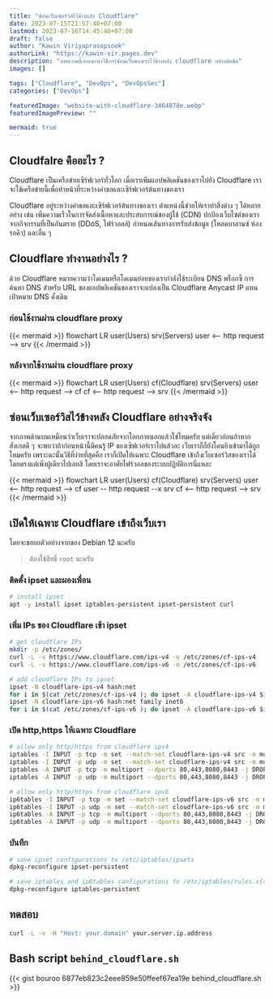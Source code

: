 ```yaml
---
title: "ซ่อนเว็บเซอร์วิสไว้ข้างหลัง Cloudflare"
date: 2023-07-15T21:57:40+07:00
lastmod: 2023-07-16T14:45:40+07:00
draft: false
author: "Kawin Viriyaprasopsook"
authorLink: "https://kawin-vir.pages.dev"
description: "บทความนี้จะแนะนำวิธีการซ่อนเว็บของเราไว้ข้างหลัง cloudflare อย่างมิดชิด"
images: []

tags: ["Cloudflare", "DevOps", "DevOpsSec"]
categories: ["DevOps"]

featuredImage: "website-with-cloudflare-3464878e.webp"
featuredImagePreview: ""

mermaid: true
---
```


<!--more-->

## Cloudfalre คืออะไร ?

Cloudflare เป็นเครือข่ายเซิร์ฟเวอร์ทั่วโลก เมื่อเราเพิ่มแอปพลิเคชันของเราไปยัง Cloudflare เราจะใช้เครือข่ายนี้เพื่อทำหน้าที่ระหว่างคำขอและเซิร์ฟเวอร์ต้นทางของเรา

Cloudflare อยู่ระหว่างคำขอและเซิร์ฟเวอร์ต้นทางของเรา
ตำแหน่งนี้ช่วยให้เราทำสิ่งต่าง ๆ ได้หลายอย่าง เช่น เพิ่มความเร็วในการจัดส่งเนื้อหาและประสบการณ์ของผู้ใช้ (CDN) ปกป้องเว็บไซต์ของเราจากกิจกรรมที่เป็นอันตราย (DDoS, ไฟร์วอลล์) กำหนดเส้นทางการรับส่งข้อมูล (โหลดบาลานซ์ ห้องรอคิว) และอื่น ๆ

## Cloudflare ทำงานอย่างไร ?

ด้วย Cloudflare หมายความว่าโดเมนหรือโดเมนย่อยของเรากำลังใช้ระเบียน DNS พร็อกซี การค้นหา DNS สำหรับ URL ของแอปพลิเคชันของเราจะแปลงเป็น Cloudflare Anycast IP แทนเป้าหมาย DNS ดั้งเดิม

### ก่อนใช้งานผ่าน cloudflare proxy

{{< mermaid >}}
flowchart LR
  user(Users)
  srv(Servers)
    user <-- http request --> srv
{{< /mermaid >}}

### หลังจากใช้งานผ่าน cloudflare proxy

{{< mermaid >}}
flowchart LR
  user(Users)
  cf(Cloudflare)
  srv(Servers)
    user <-- http request --> cf
    cf <-- http request --> srv
{{< /mermaid >}}

## ซ่อนเว็บเซอร์วิสไว้ข้างหลัง Cloudflare อย่างจริงจัง

จากภาพด้านบนเหมือนว่าเว็บเราจะปลอดภัยจากโลกภายนอกแล้วใช่ไหมครับ แต่เดี๋ยวก่อนถ้าหากสังเกตดี ๆ จะพบว่าถ้าก่อนหน้านี้มีคนรู้ IP ของเซิฟเวอร์เราไปแล้วละ เว็บเราก็ก็ยังโดนยิงเข้ามาได้ถูกไหมครับ เพราะฉะนั้นวิธีที่ง่ายที่สุดคือ เราก็เปิดให้เฉพาะ Cloudflare เข้าถึงเว็บเซอร์วิสของเราได้โดยตรงแต่เพิ่งผู้เดียวไปเลยสิ โดยเราจะอาศัยไฟร์วอลของระบบปฏิบัติการนี่แหละ

{{< mermaid >}}
flowchart LR
  user(Users)
  cf(Cloudflare)
  srv(Servers)
    user <-- http request --> cf
    user -- http request --x srv
    cf <-- http request --> srv
{{< /mermaid >}}

## เปิดให้เฉพาะ Cloudflare เข้าถึงเว็บเรา

โดยจะขอยกตัวอย่างจากของ Debian 12 นะครับ
> ต้องใช้สิทธิ์ `root` นะครับ

### ติดตั้ง ipset และผองเพื่อน
```bash
# install ipset
apt -y install ipset iptables-persistent ipset-persistent curl
```

### เพิ่ม IPs ของ Cloudflare เข้า ipset
```bash
# get cloudflare IPs
mkdir -p /etc/zones/
curl -L -s https://www.cloudflare.com/ips-v4 -o /etc/zones/cf-ips-v4
curl -L -s https://www.cloudflare.com/ips-v6 -o /etc/zones/cf-ips-v6

# add cloudflare IPs to ipset
ipset -N cloudflare-ips-v4 hash:net
for i in $(cat /etc/zones/cf-ips-v4 ); do ipset -A cloudflare-ips-v4 $i; done
ipset -N cloudflare-ips-v6 hash:net family inet6
for i in $(cat /etc/zones/cf-ips-v6 ); do ipset -A cloudflare-ips-v6 $i; done
```

### เปิด http,https ให้เฉพาะ Cloudflare
```bash
# allow only http/https from cloudflare ipv4
iptables -I INPUT -p tcp -m set --match-set cloudflare-ips-v4 src -m multiport --dports 80,443,8080,8443 -j ACCEPT
iptables -I INPUT -p udp -m set --match-set cloudflare-ips-v4 src -m multiport --dports 80,443,8080,8443 -j ACCEPT
iptables -A INPUT -p tcp -m multiport --dports 80,443,8080,8443 -j DROP
iptables -A INPUT -p udp -m multiport --dports 80,443,8080,8443 -j DROP

# allow only http/https from cloudflare ipv6
ip6tables -I INPUT -p tcp -m set --match-set cloudflare-ips-v6 src -m multiport --dports 80,443,8080,8443 -j ACCEPT
ip6tables -I INPUT -p udp -m set --match-set cloudflare-ips-v6 src -m multiport --dports 80,443,8080,8443 -j ACCEPT
ip6tables -A INPUT -p tcp -m multiport --dports 80,443,8080,8443 -j DROP
ip6tables -A INPUT -p udp -m multiport --dports 80,443,8080,8443 -j DROP
```

### บันทึก
```bash
# save ipset configurations to /etc/iptables/ipsets
dpkg-reconfigure ipset-persistent

# save iptables and ip6tables configurations to /etc/iptables/rules.v{4|6}
dpkg-reconfigure iptables-persistent
```

## ทดสอบ
```bash
curl -L -v -H "Host: your.domain" your.server.ip.address
```

## Bash script `behind_cloudflare.sh`
{{< gist bouroo 6877eb823c2eee859e50ffeef67ea19e behind_cloudflare.sh >}}